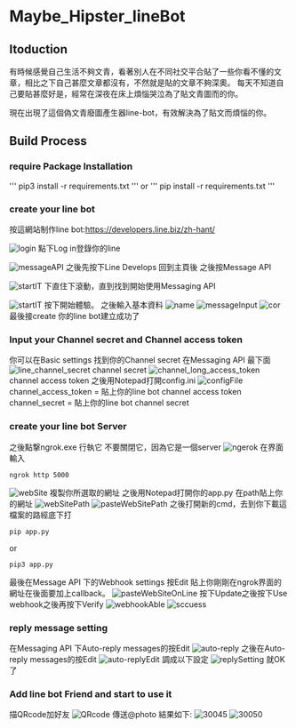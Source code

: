 # Maybe_Hipster_lineBot

## Itoduction
有時候感覺自己生活不夠文青，看著別人在不同社交平合貼了一些你看不懂的文章，相比之下自己甚麼文章都沒有，不然就是貼的文章不夠深奧。
每天不知道自己要貼甚麼好是，經常在深夜在床上煩惱哭泣為了貼文青圖而的你。

現在出現了這個偽文青廢圖產生器line-bot，有效解決為了貼文而煩惱的你。

## Build Process
### require Package Installation
'''
pip3 install -r requirements.txt
'''
or
'''
pip install -r requirements.txt
'''
### create your line bot

按這網站制作line bot:https://developers.line.biz/zh-hant/

![login](https://user-images.githubusercontent.com/72925954/122883848-28d86400-d370-11eb-8f1f-261f933f8108.PNG)
點下Log in登錄你的line

![messageAPI](https://user-images.githubusercontent.com/72925954/122884059-56251200-d370-11eb-9843-5fad7287e3cf.PNG)
之後先按下Line Develops 回到主頁後
之後按Message API

![startIT](https://user-images.githubusercontent.com/72925954/122884199-7bb21b80-d370-11eb-8a3d-c809b39ade4a.PNG)
下直住下滾動，直到找到開始使用Messaging API 

![startIT](https://user-images.githubusercontent.com/72925954/122885450-ad77b200-d371-11eb-9d4b-39cb59ddda5e.PNG)
按下開始體驗。
之後輸入基本資料
![name](https://user-images.githubusercontent.com/72925954/122885502-b9637400-d371-11eb-99fb-3c977650101e.PNG)
![messageInput](https://user-images.githubusercontent.com/72925954/122885510-bb2d3780-d371-11eb-9e44-c64ce506b464.PNG)
![cor](https://user-images.githubusercontent.com/72925954/122885577-c97b5380-d371-11eb-9de7-088a5caf1fe3.PNG)
最後接create
你的line bot建立成功了
### Input your Channel secret and Channel access token
你可以在Basic settings 找到你的Channel secret
在Messaging API 最下面
![line_channel_secret](https://user-images.githubusercontent.com/72925954/122888144-25df7280-d374-11eb-818f-09a470f7341d.PNG)
channel secret
![channel_long_access_token](https://user-images.githubusercontent.com/72925954/122888156-27a93600-d374-11eb-965e-7f3284db2982.PNG)
channel access token
之後用Notepad打開config.ini
![configFile](https://user-images.githubusercontent.com/72925954/122888607-97b7bc00-d374-11eb-8476-98506ae1d84d.PNG)
channel_access_token = 貼上你的line bot channel access token
channel_secret = 貼上你的line bot channel secret
### create your line bot Server
之後點撃ngrok.exe 行執它
不要關閉它，因為它是一個server
![ngerok](https://user-images.githubusercontent.com/72925954/122889799-b1a5ce80-d375-11eb-877f-ea24370c3f4f.PNG)
在界面輸入
```
ngrok http 5000
```

![webSite](https://user-images.githubusercontent.com/72925954/122890205-0d705780-d376-11eb-81bb-b48e15c3f317.PNG)
複製你所選取的網址
之後用Notepad打開你的app.py
在path貼上你的網址
![webSitePath](https://user-images.githubusercontent.com/72925954/122890757-8ec7ea00-d376-11eb-9dba-daa125bc2c04.PNG)
![pasteWebSitePath](https://user-images.githubusercontent.com/72925954/122890777-925b7100-d376-11eb-9441-11eb9daf2bcc.PNG)
之後打開新的cmd，去到你下載這檔案的路經底下打
```
pip app.py
```
or
```
pip3 app.py
```
最後在Message API 下的Webhook settings 按Edit
貼上你剛剛在ngrok界面的網址在後面要加上callback。
![pasteWebSiteOnLine](https://user-images.githubusercontent.com/72925954/122891942-8623e380-d377-11eb-8ffc-5864ca8db309.PNG)
按下Update之後按下Use webhook之後再按下Verify
![webhookAble](https://user-images.githubusercontent.com/72925954/122892652-27ab3500-d378-11eb-9169-fff479638931.PNG)
![sccuess](https://user-images.githubusercontent.com/72925954/122892760-40b3e600-d378-11eb-9e49-d235cc7bf741.PNG)



### reply message setting
在Messaging API 下Auto-reply messages的按Edit
![auto-reply](https://user-images.githubusercontent.com/72925954/122893337-d3ed1b80-d378-11eb-9d59-0360d83cca4b.PNG)
之後在Auto-reply messages的按Edit
![auto-replyEdit](https://user-images.githubusercontent.com/72925954/122893507-fa12bb80-d378-11eb-979f-e250ec281c2f.PNG)
調成以下設定
![replySetting](https://user-images.githubusercontent.com/72925954/122893707-26c6d300-d379-11eb-9586-344640f82b92.PNG)
就OK了

### Add line bot Friend and start to use it
描QRcode加好友
![QRcode](https://user-images.githubusercontent.com/72925954/122892835-53c6b600-d378-11eb-8c93-c58cb1a70cd7.PNG)
傳送@photo
結果如下:
![30045](https://user-images.githubusercontent.com/72925954/122894204-9210a500-d379-11eb-9e95-c4b4044c671b.jpg)
![30050](https://user-images.githubusercontent.com/72925954/122894214-9341d200-d379-11eb-8391-dba2aeb4f6a6.jpg)



